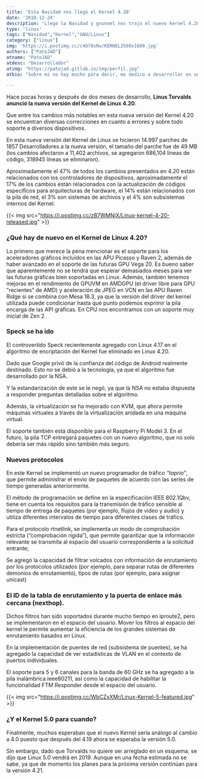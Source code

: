 ```yaml
---
title: 'Esta Navidad nos llegó el Kernel 4.20'
date: '2018-12-24'
description: 'Llego la Navidad y gnunoel nos trajo el nuevo kernel 4.20'
type: 'linux'
tags: ["Navidad","Kernel","GNU/Linux"]
category: ["linux"]
img: 'https://i.postimg.cc/c4b70sNv/KERNEL2560x1600.jpg'
authors: ["PatoJAD"]
atname: "PatoJAD"
atdesc: "Desarrollador"
atimg: "https://patojad.gitlab.io/img/perfil.jpg"
atbio: "Sobre mi no hay mucho para decir, me dedico a desarrollar en una empresa de telecomunicaciones, utilizo linux desde el 2012 y hace años que es mi sistema operativo main. Soy una persona que busca crecer profesionalmente sin dejar de divertirse y hacer lo que me gusta. Siempre digo que cuando un proyecto sale es importante agradecer, por lo cual les recomiendo a todos leer la seccion Agreadecimientos en la cual me tome un tiempito para poder agradecer a todos y cada uno de los que hicieron posible todo esto."

---
```


Hace pocas horas y después de dos meses de desarrollo, **Linus Torvalds anunció la nueva versión del Kernel de Linux 4.20**.

Que entre los cambios más notables en esta nueva versión del Kernel 4.20 se encuentran diversas correcciones en cuanto a errores y sobre todo soporte a diversos dispositivos.


En esta nueva versión del Kernel de Linux se hicieron 14.997 parches de 1857 Desarrolladores a la nueva versión, el tamaño del parche fue de 49 MB (los cambios afectaron a 11,402 archivos, se agregaron 686,104 líneas de código, 318945 líneas se eliminaron).

Aproximadamente el 47% de todos los cambios presentados en 4.20 están relacionados con los controladores de dispositivos, aproximadamente el 17% de los cambios están relacionados con la actualización de códigos específicos para arquitecturas de hardware, el 14% están relacionados con la pila de red, el 3% son sistemas de archivos y el 4% son subsistemas internos del Kernel.

{{< img src="https://i.postimg.cc/zB7WMNjX/Linux-kernel-4-20-released.jpg" >}}

### ¿Qué hay de nuevo en el Kernel de Linux 4.20?


Lo primero que merece la pena mencionar es el soporte para los aceleradores gráficos incluidos en las APU Picasso y Raven 2, además de haber avanzado en el soporte de las futuras GPU Vega 20. Es bueno saber que aparentemente no se tendrá que esperar demasiados meses para ver las futuras gráficas bien soportadas en Linux. Además, también tenemos mejoras en el rendimiento de GPUVM en AMDGPU (el driver libre para GPU “recientes” de AMD) y aceleración de JPEG en VCN en las APU Raven Ridge si se combina con Mesa 18.3, ya que la versión del driver del kernel utilizada puede condicionar hasta qué punto podemos exprimir la pila encarga de las API gráficas. En CPU nos encontramos con un soporte muy inicial de Zen 2.

### Speck se ha ido

El controvertido Speck recientemente agregado con Linux 4.17 en el algoritmo de encriptación del Kernel fue eliminado en Linux 4.20.

Dado que Google privó de la confianza del código de Android realmente destinado. Esto no se debió a la tecnología, ya que el algoritmo fue desarrollado por la NSA.

Y la estandarización de este se le negó, ya que la NSA no estaba dispuesta a responder preguntas detalladas sobre el algoritmo.

Además, la virtualización se ha mejorado con KVM, que ahora permite máquinas virtuales a través de la virtualización anidada en una máquina virtual.

El soporte también está disponible para el Raspberry Pi Model 3. En el futuro, la pila TCP entregará paquetes con un nuevo algoritmo, que no solo debería ser más rápido sino también más seguro.


### Nuevos protocolos

En este Kernel se implementó un nuevo programador de tráfico _“taprio”_, que permite administrar el envío de paquetes de acuerdo con las series de tiempo generadas anteriormente.

El método de programación se define en la especificación IEEE 802.1Qbv, tiene en cuenta los requisitos para la transmisión de tráfico sensible al tiempo de entrega de paquetes (por ejemplo, flujos de video y audio) y utiliza diferentes intervalos de tiempo para diferentes clases de tráfico.

Para el protocolo rtnetlink, se implementa un modo de comprobación estricta (“comprobación rígida”), que permite garantizar que la información relevante se transmita al espacio del usuario correspondiente a la solicitud entrante;

Se agregó la capacidad de filtrar volcados con información de enrutamiento por los protocolos utilizados (por ejemplo, para separar rutas de diferentes demonios de enrutamiento), tipos de rutas (por ejemplo, para asignar unicast)

### El ID de la tabla de enrutamiento y la puerta de enlace más cercana (nexthop).

Dichos filtros han sido soportados durante mucho tiempo en iproute2, pero se implementaron en el espacio del usuario. Mover los filtros al espacio del kernel le permite aumentar la eficiencia de los grandes sistemas de enrutamiento basados ​​en Linux.

En la implementación de puentes de red (subsistema de puentes), se ha agregado la capacidad de ver estadísticas de VLAN en el contexto de puertos individuales.

El soporte para 5 y 6 canales para la banda de 60 GHz se ha agregado a la pila inalámbrica ieee80211, así como la capacidad de habilitar la funcionalidad FTM Responder desde el espacio del usuario.

{{< img src="https://i.postimg.cc/WbCZxXMr/Linux-Kernel-5-featured.jpg" >}}

### ¿Y el Kernel 5.0 para cuando?

Finalmente, muchos esperaban que el nuevo Kernel sería análogo al cambio a 4.0 puesto que después del 4.19 ahora se esperaba la versión 5.0.

Sin embargo, dado que Torvalds no quiere ser arreglado en un esquema, se dijo que Linux 5.0 vendrá en 2019. Aunque en una fecha estimada no se sabe, ya que de momento los planes para la próxima versión continúan para la versión 4.21.
